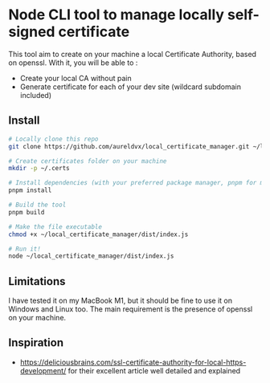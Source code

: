 # Node CLI tool to manage locally self-signed certificate

This tool aim to create on your machine a local Certificate Authority, based on openssl.
With it, you will be able to :

- Create your local CA without pain
- Generate certificate for each of your dev site (wildcard subdomain included)

## Install

```sh
# Locally clone this repo
git clone https://github.com/aureldvx/local_certificate_manager.git ~/local_certificate_manager

# Create certificates folder on your machine
mkdir -p ~/.certs

# Install dependencies (with your preferred package manager, pnpm for me)
pnpm install

# Build the tool
pnpm build

# Make the file executable
chmod +x ~/local_certificate_manager/dist/index.js

# Run it!
node ~/local_certificate_manager/dist/index.js
```

## Limitations

I have tested it on my MacBook M1, but it should be fine to use it on Windows and Linux too. The main requirement is the presence of openssl on your machine.

## Inspiration

- https://deliciousbrains.com/ssl-certificate-authority-for-local-https-development/ for their excellent article well detailed and explained
